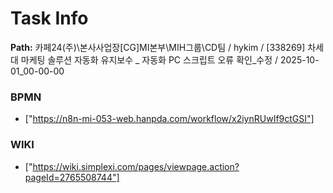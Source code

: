 # Task Info

**Path:** 카페24(주)\본사사업장\[CG]MI본부\MIH그룹\CD팀 / hykim / [338269] 차세대 마케팅 솔루션 자동화 유지보수 _ 자동화 PC 스크립트 오류 확인_수정 / 2025-10-01_00-00-00

### BPMN
- ["https://n8n-mi-053-web.hanpda.com/workflow/x2iynRUwIf9ctGSI"]

### WIKI
- ["https://wiki.simplexi.com/pages/viewpage.action?pageId=2765508744"]

